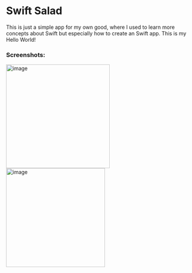 # Swift Salad

This is just a simple app for my own good, where I used to learn more concepts about Swift but especially how to create an Swift app. This is my Hello World!


### Screenshots:

<img width="282" align="left" alt="image" src="https://user-images.githubusercontent.com/4116980/202860650-ec19fdd0-17a0-4023-af77-8d28c45367bd.png">
<img width="269" align="left" alt="image" src="https://user-images.githubusercontent.com/4116980/202860657-776f2ae4-b55e-4802-8df7-b3fdb8d4f88b.png">
